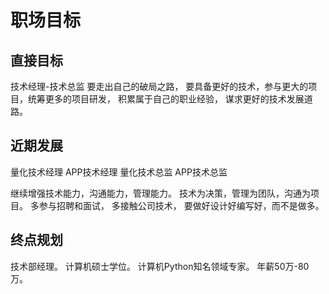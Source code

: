# 职场目标

## 直接目标

技术经理-技术总监
要走出自己的破局之路，
要具备更好的技术，参与更大的项目，统筹更多的项目研发，
积累属于自己的职业经验，
谋求更好的技术发展道路。


## 近期发展

量化技术经理
APP技术经理
量化技术总监
APP技术总监

继续增强技术能力，沟通能力，管理能力。
技术为决策，管理为团队，沟通为项目。
多参与招聘和面试，
多接触公司技术，
要做好设计好编写好，而不是做多。

## 终点规划

技术部经理。
计算机硕士学位。
计算机Python知名领域专家。
年薪50万-80万。